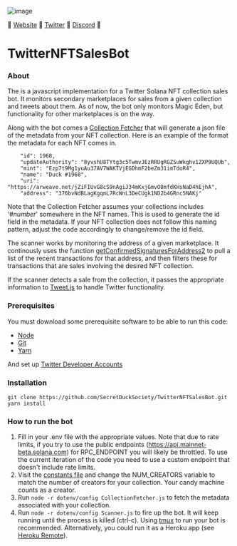 ![image](https://user-images.githubusercontent.com/92042266/138783963-75192638-e232-42e9-a0a6-6132495d37ef.png)

🦆 [Website](https://secretducksociety@protonmail.com) 🦆 [Twitter](https://twitter.com/secretducknft) 🦆 [Discord](https://discord.gg/a7nVsdsv5Q) 🦆

# TwitterNFTSalesBot

### About

The is a javascript implementation for a Twitter Solana NFT collection sales bot. It monitors secondary marketplaces for sales from a given collection and tweets about them. As of now, the bot only monitors Magic Eden, but functionality for other marketplaces is on the way.

Along with the bot comes a [Collection Fetcher](https://github.com/SecretDuckSociety/TwitterNFTSalesBot/blob/main/CollectionFetcher.js) that will generate a json file of the metadata from your NFT collection. Here is an example of the format the metadata for each NFT comes in.
```
    "id": 1968,
    "updateAuthority": "8yvshU8TYtg3c5TwmvJEzRRUgRGZSuWkghv1ZXP9UQUb",
    "mint": "Ezp7t9Mg1yuAu37AV7WAKTVjEGDhmF2beZm31imTdoR4",
    "name": "Duck #1968",
    "uri": "https://arweave.net/jZiFIUvG8cS9nAgiJ34mKxjGmvO8mfdKHsNaD4hEjhA",
    "address": "376bvNdBLagKgqmL7RcWnL3DeCUgk1ND2b4GRnc5NAKj"
```
Note that the Collection Fetcher assumes your collections includes '#*number*' somewhere in the NFT names. This is used to generate the id field in the metadata. If your NFT collection does not follow this naming pattern, adjust the code accordingly to change/remove the id field.

The scanner works by monitoring the address of a given marketplace. It continously uses the function [getConfirmedSignaturesForAddress2](https://solana-labs.github.io/solana-web3.js/classes/Connection.html#getConfirmedSignaturesForAddress2) to pull a list of the recent transactions for that address, and then filters these for transactions that are sales involving the desired NFT collection. 

If the scanner detects a sale from the collection, it passes the appropriate information to [Tweet.js](https://github.com/SecretDuckSociety/TwitterNFTSalesBot/blob/main/Tweet.js) to handle Twitter functionality.

### Prerequisites
You must download some prerequisite software to be able to run this code:
- [Node](https://nodejs.org/en/download/)
- [Git](https://github.com/git-guides/install-git)
- [Yarn](https://classic.yarnpkg.com/lang/en/docs/install/#mac-stable)

And set up [Twitter Developer Accounts](https://developer.twitter.com/en/apply-for-access)

### Installation
```
git clone https://github.com/SecretDuckSociety/TwitterNFTSalesBot.git
yarn install
```

### How to run the bot

1. Fill in your .env file with the appropriate values. Note that due to rate limits, if you try to use the public endpoints (https://api.mainnet-beta.solana.com) for RPC_ENDPOINT you will likely be throttled. To use the current iteration of the code you need to use a custom endpoint that doesn't include rate limits.
2. Visit the [constants file](https://github.com/SecretDuckSociety/TwitterNFTSalesBot/blob/main/utils/Constants.js) and change the NUM_CREATORS variable to match the number of creators for your collection. Your candy machine counts as a creator.
3. Run `node -r dotenv/config CollectionFetcher.js` to fetch the metadata associated with your collection.
4. Run `node -r dotenv/config Scanner.js` to fire up the bot. It will keep running until the process is killed (ctrl-c). Using [tmux](https://github.com/tmux/tmux) to run your bot is recommended. Alternatively, you could run it as a Heroku app (see [Heroku Remote](https://devcenter.heroku.com/articles/git#creating-a-heroku-remote)).
